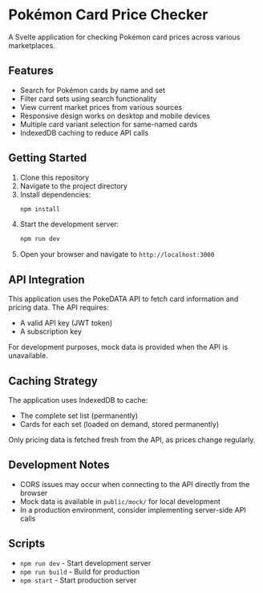 # Pokémon Card Price Checker

A Svelte application for checking Pokémon card prices across various marketplaces.

## Features

- Search for Pokémon cards by name and set
- Filter card sets using search functionality
- View current market prices from various sources
- Responsive design works on desktop and mobile devices
- Multiple card variant selection for same-named cards
- IndexedDB caching to reduce API calls

## Getting Started

1. Clone this repository
2. Navigate to the project directory
3. Install dependencies:
   ```bash
   npm install
   ```
4. Start the development server:
   ```bash
   npm run dev
   ```
5. Open your browser and navigate to `http://localhost:3000`

## API Integration

This application uses the PokeDATA API to fetch card information and pricing data. The API requires:
- A valid API key (JWT token)
- A subscription key

For development purposes, mock data is provided when the API is unavailable.

## Caching Strategy

The application uses IndexedDB to cache:
- The complete set list (permanently)
- Cards for each set (loaded on demand, stored permanently)

Only pricing data is fetched fresh from the API, as prices change regularly.

## Development Notes

- CORS issues may occur when connecting to the API directly from the browser
- Mock data is available in `public/mock/` for local development
- In a production environment, consider implementing server-side API calls

## Scripts

- `npm run dev` - Start development server
- `npm run build` - Build for production
- `npm start` - Start production server